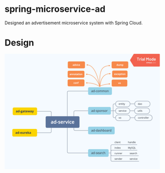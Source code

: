 # spring-microservice-ad
Designed an advertisement microservice system with <bold>Spring Cloud</bold>.

# Design
![image](/designs/ad-service.png)
